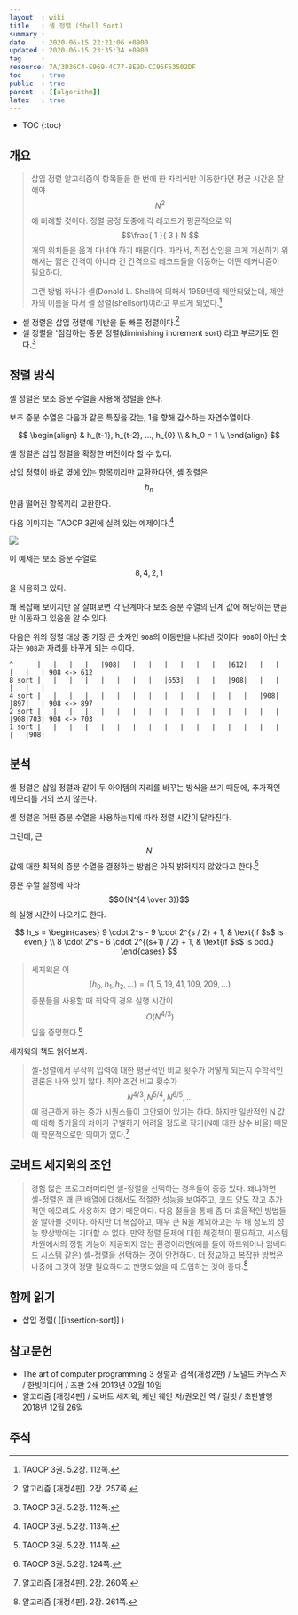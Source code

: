 ```yaml
---
layout  : wiki
title   : 셸 정렬 (Shell Sort)
summary : 
date    : 2020-06-15 22:21:06 +0900
updated : 2020-06-15 23:35:34 +0900
tag     : 
resource: 7A/3D36C4-E969-4C77-BE9D-CC96F53502DF
toc     : true
public  : true
parent  : [[algorithm]]
latex   : true
---
```

* TOC
{:toc}

## 개요

> 삽입 정렬 알고리즘이 항목들을 한 번에 한 자리씩만 이동한다면 평균 시간은 잘 해야 $$N^2$$에 비례할 것이다.
정렬 공정 도중에 각 레코드가 평균적으로 약 $$\frac{ 1 }{ 3 } N $$ 개의 위치들을 옮겨 다녀야 하기 때문이다.
따라서, 직접 삽입을 크게 개선하기 위해서는 짧은 간격이 아니라 긴 간격으로 레코드들을 이동하는 어떤 메커니즘이 필요하다.
>
> 그런 방법 하나가 셸(Donald L. Shell)에 의해서 1959년에 제안되었는데, 제안자의 이름을 따서 셸 정렬(shellsort)이라고 부르게 되었다.[^taocp-3-112]

- 셸 정렬은 삽입 정렬에 기반을 둔 빠른 정렬이다.[^sedgewick-257]
- 셸 정렬을 '점감하는 증분 정렬(diminishing increment sort)'라고 부르기도 한다.[^taocp-3-112]

## 정렬 방식

셸 정렬은 보조 증분 수열을 사용해 정렬을 한다.

보조 증분 수열은 다음과 같은 특징을 갖는, 1을 향해 감소하는 자연수열이다.

$$
\begin{align}
& h_{t-1}, h_{t-2}, ..., h_{0}  \\
& h_0 = 1  \\
\end{align}
$$

셸 정렬은 삽입 정렬을 확장한 버전이라 할 수 있다.

삽입 정렬이 바로 옆에 있는 항목끼리만 교환한다면, 셸 정렬은 $$h_n$$만큼 떨어진 항목끼리 교환한다.

다음 이미지는 TAOCP 3권에 실려 있는 예제이다.[^taocp-3-113]

![]( /resource/wiki/shell-sort/8-4-2-1.jpg )

이 예제는 보조 증분 수열로 $$8, 4, 2, 1$$을 사용하고 있다.

꽤 복잡해 보이지만 잘 살펴보면 각 단계마다 보조 증분 수열의 단계 값에 해당하는 만큼만 이동하고 있음을 알 수 있다.

다음은 위의 정렬 대상 중 가장 큰 숫자인 `908`의 이동만을 나타낸 것이다. `908`이 아닌 숫자는 `908`과 자리를 바꾸게 되는 수이다.

```
^      |   |   |   |   |908|   |   |   |   |   |   |   |612|   |   |   |   |   | 908 <-> 612
8 sort |   |   |   |   |   |   |   |   |653|   |   |   |908|   |   |   |   |   |
4 sort |   |   |   |   |   |   |   |   |   |   |   |   |   |   |908|   |897|   | 908 <-> 897
2 sort |   |   |   |   |   |   |   |   |   |   |   |   |   |   |   |   |908|703| 908 <-> 703
1 sort |   |   |   |   |   |   |   |   |   |   |   |   |   |   |   |   |   |908|
```

## 분석

셸 정렬은 삽입 정렬과 같이 두 아이템의 자리를 바꾸는 방식을 쓰기 때문에, 추가적인 메모리를 거의 쓰지 않는다.

셸 정렬은 어떤 증분 수열을 사용하는지에 따라 정렬 시간이 달라진다.

그런데, 큰 $$N$$값에 대한 최적의 증분 수열을 결정하는 방법은 아직 밝혀지지 않았다고 한다.[^taocp-3-114]

증분 수열 설정에 따라 $$O(N^{4 \over 3})$$의 실행 시간이 나오기도 한다.

>
$$
h_s =
\begin{cases}
9 \cdot 2^s - 9 \cdot 2^{s / 2} + 1,  & \text{if $s$ is even;} \\
8 \cdot 2^s - 6 \cdot 2^{(s+1) / 2} + 1, & \text{if $s$ is odd.}
\end{cases}
$$
>
> 세지윅은 이 $$(h_0, h_1, h_2, ...) = (1,5,19,41,109,209,...)$$ 증분들을 사용할 때 최악의 경우 실행 시간이 $$O(N^{4/3})$$임을 증명했다.[^taocp-3-124]

세지윅의 책도 읽어보자.

> 셸-정렬에서 무작위 입력에 대한 평균적인 비교 횟수가 어떻게 되는지 수학적인 결론은 나와 있지 않다.
최악 조건 비교 횟수가 $$N^{4/3}, N^{5/4}, N^{6/5}, ...$$에 점근하게 하는 증가 시퀀스들이 고안되어 있기는 하다.
하지만 일반적인 N 값에 대해 증가율의 차이가 구별하기 어려울 정도로 작기(N에 대한 상수 비율) 때문에 학문적으로만 의미가 있다.[^sedgewick-260]

## 로버트 세지윅의 조언

> 경험 많은 프로그래머라면 셸-정렬을 선택하는 경우들이 종종 있다.
왜냐하면 셸-정렬은 꽤 큰 배열에 대해서도 적절한 성능을 보여주고, 코드 양도 작고 추가적인 메모리도 사용하지 않기 때문이다. 다음 절들을 통해 좀 더 효율적인 방법들을 알아볼 것이다. 하지만 더 복잡하고, 매우 큰 N을 제외하고는 두 배 정도의 성능 향상밖에는 기대할 수 없다. 만약 정렬 문제에 대한 해결책이 필요하고, 시스템 차원에서의 정렬 기능이 제공되지 않는 환경이라면(예를 들어 하드웨어나 임베디드 시스템 같은) 셸-정렬을 선택하는 것이 안전하다. 더 정교하고 복잡한 방법은 나중에 그것이 정말 필요하다고 판명되었을 때 도입하는 것이 좋다.[^sedgewick-261]

## 함께 읽기

- 삽입 정렬( [[insertion-sort]] )

## 참고문헌

- The art of computer programming 3 정렬과 검색(개정2판) / 도널드 커누스 저 / 한빛미디어 / 초판 2쇄 2013년 02월 10일
- 알고리즘 [개정4판] / 로버트 세지윅, 케빈 웨인 저/권오인 역 / 길벗 / 초판발행 2018년 12월 26일

## 주석

[^taocp-3-112]: TAOCP 3권. 5.2장. 112쪽.
[^taocp-3-113]: TAOCP 3권. 5.2장. 113쪽.
[^taocp-3-114]: TAOCP 3권. 5.2장. 114쪽.
[^taocp-3-124]: TAOCP 3권. 5.2장. 124쪽.
[^sedgewick-257]: 알고리즘 [개정4판]. 2장. 257쪽.
[^sedgewick-260]: 알고리즘 [개정4판]. 2장. 260쪽.
[^sedgewick-261]: 알고리즘 [개정4판]. 2장. 261쪽.

